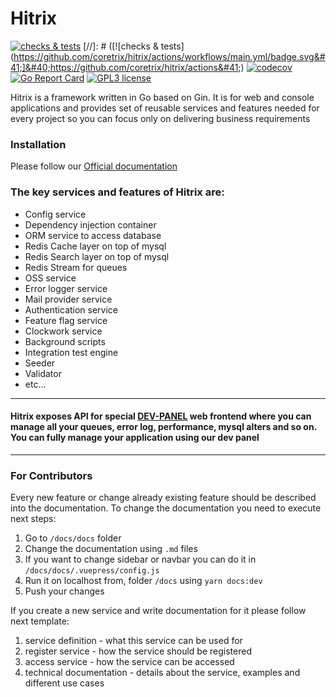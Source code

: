 # Hitrix
[![checks & tests](https://github.com/coretrix/clockwork/actions/workflows/main.yml/badge.svg)](https://github.com/coretrix/clockwork/actions)
[//]: # ([![checks & tests]&#40;https://github.com/coretrix/hitrix/actions/workflows/main.yml/badge.svg&#41;]&#40;https://github.com/coretrix/hitrix/actions&#41;)
[![codecov](https://codecov.io/gh/coretrix/hitrix/branch/main/graph/badge.svg)](https://codecov.io/gh/coretrix/hitrix)
[![Go Report Card](https://goreportcard.com/badge/github.com/coretrix/hitrix)](https://goreportcard.com/report/github.com/coretrix/hitrix)
[![GPL3 license](https://img.shields.io/badge/license-GPL3-brightgreen.svg)](https://opensource.org/licenses/GPL-3.0)

Hitrix is a framework written in Go based on Gin. 
 It is for web and console applications and provides set of reusable services and features needed for every project 
so you can focus only on delivering business requirements

### Installation
Please follow our [Official documentation](https://coretrix.github.io/hitrix/)


### The key services and features of Hitrix are:
- Config service
- Dependency injection container 
- ORM service to access database
- Redis Cache layer on top of mysql
- Redis Search layer on top of mysql 
- Redis Stream for queues
- OSS service
- Error logger service
- Mail provider service
- Authentication service
- Feature flag service
- Clockwork service
- Background scripts
- Integration test engine
- Seeder
- Validator
- etc...

------------

#### Hitrix exposes API for special [DEV-PANEL](https://github.com/coretrix/dev-frontend) web frontend where you can manage all your queues, error log, performance, mysql alters and so on. You can fully manage your application using our dev panel

------------
### For Contributors
Every new feature or change already existing feature should be described into the documentation.
To change the documentation you need to execute next steps:

1. Go to `/docs/docs` folder
2. Change the documentation using `.md` files
3. If you want to change sidebar or navbar you can do it in `/docs/docs/.vuepress/config.js`
4. Run it on localhost from, folder `/docs` using `yarn docs:dev`
5. Push your changes

If you create a new service and write documentation for it please follow next template:
1. service definition - what this service can be used for
2. register service - how the service should be registered
3. access service - how the service can be accessed
4. technical documentation - details about the service, examples and different use cases
